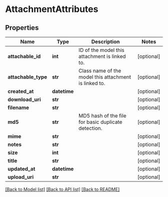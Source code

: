 # AttachmentAttributes

## Properties
Name | Type | Description | Notes
------------ | ------------- | ------------- | -------------
**attachable_id** | **int** | ID of the model this attachment is linked to. | [optional] 
**attachable_type** | **str** | Class name of the model this attachment is linked to. | [optional] 
**created_at** | **datetime** |  | [optional] 
**download_uri** | **str** |  | [optional] 
**filename** | **str** |  | [optional] 
**md5** | **str** | MD5 hash of the file for basic duplicate detection. | [optional] 
**mime** | **str** |  | [optional] 
**notes** | **str** |  | [optional] 
**size** | **int** |  | [optional] 
**title** | **str** |  | [optional] 
**updated_at** | **datetime** |  | [optional] 
**upload_uri** | **str** |  | [optional] 

[[Back to Model list]](../README.md#documentation-for-models) [[Back to API list]](../README.md#documentation-for-api-endpoints) [[Back to README]](../README.md)


